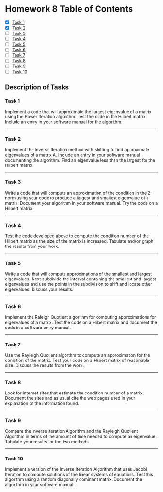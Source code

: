 # Homework 8 Table of Contents

- [x] [Task 1](./Software_Manual/power_method.md)
- [x] [Task 2](./Software_Manual/inverse_iteration.md)
- [ ] [Task 3](./HW6Task3Report.md)
- [ ] [Task 4](./Software_Manual/ls_solveqrmod.md)
- [ ] [Task 5](./Software_Manual/ls_solveqr.md)
- [ ] [Task 6](./Software_Manual/jacobi_solve.md) 
- [ ] [Task 7](./Software_Manual/gaussseidel_solve.md)
- [ ] [Task 8](./HW6Task8Report.md)
- [ ] [Task 9](./HW6Task9Report.md)
- [ ] [Task 10](./HW6Task10Report.md)

## Description of Tasks

### Task 1
Implement a code that will approximate the largest eigenvalue of a matrix using the Power Iteration algorithm. Test the code in the Hilbert matrix. Include an entry in your software manual for the algorithm.

------

### Task 2
Implement the Inverse Iteration method with shifting to find approximate eigenvalues of a matrix A. Include an entry in your software manual documenting the algorithm. Find an eigenvalue less than the largest for the Hilbert matrix.

------

### Task 3
Write a code that will compute an approximation of the condition in the 2-norm using your code to produce a largest and smallest eigenvalue of a matrix. Document your algorithm in your software manual. Try the code on a Hilbert matrix.

------

### Task 4
Test the code developed above to compute the condition number of the Hilbert matrix as the size of the matrix is increased. Tabulate and/or graph the results from your work.

------

### Task 5

Write a code that will compute approximations of the smallest and largest eigenvalues. Next subdivide the interval containing the smallest and largest eigenvalues and use the points in the subdivision to shift and locate other eigenvalues. Discuss your results.

------

### Task 6

Implement the Raleigh Quotient algorithm for computing approximations for eigenvalues of a matrix. Test the code on a Hilbert matrix and document the code in a software entry manual.

------

### Task 7

Use the Rayleigh Quotient algorthm to compute an approximation for the condition of the matrix. Test your code on a Hilbert matrix of reasonable size. Discuss the results from the work.

------

### Task 8

Look for internet sites that estimate the condition number of a matrix. Document the sites and as usual cite the web pages used in your explanation of the information found.

------

### Task 9

Compare the Inverse Iteration Algorithm and the Rayleigh Quotient Algorithm in terms of the amount of time needed to compute an eigenvalue. Tabulate your results for the two methods.

------

### Task 10

Implement a version of the Inverse Iteration Algorithm that uses Jacobi Iteration to compute solutions of the linear systems of equations. Test this algorithm using a random diagonally dominant matrix. Document the algorithm in your software manual.
